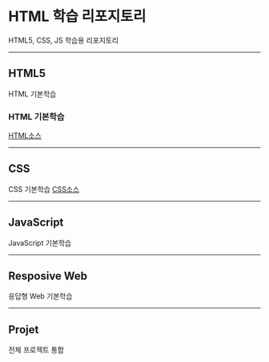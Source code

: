 # HTML 학습 리포지토리
HTML5, CSS, JS 학습용 리포지토리

-------------------------------------

## HTML5
HTML 기본학습

### HTML 기본학습
[HTML소스](https://github.com/kg4543/StudyHtml/tree/main/01_HTML)

-------------------------------------

## CSS
CSS 기본학습
[CSS소스](https://github.com/kg4543/StudyHtml/tree/main/02_CSS)

-------------------------------------

## JavaScript
JavaScript 기본학습

-------------------------------------

## Resposive Web
응답형 Web 기본학습

-------------------------------------

## Projet
전체 프로젝트 통합



